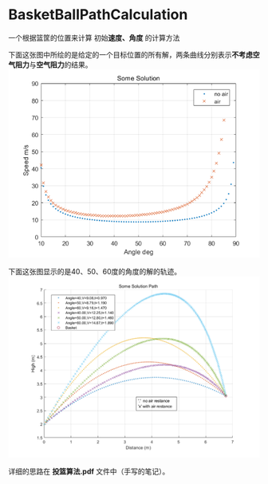 # BasketBallPathCalculation

一个根据篮筐的位置来计算 初始**速度、角度** 的计算方法

下面这张图中所绘的是给定的一个目标位置的所有解，两条曲线分别表示**不考虑空气阻力**与**空气阻力**的结果。
![Some Solution](/allSolution.png)

下面这张图显示的是40、50、60度的角度的解的轨迹。
![Some Solution](/basketballsolutionpath.png)

详细的思路在 **投篮算法.pdf** 文件中（手写的笔记）。
